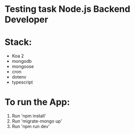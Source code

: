 # Testing task Node.js Backend Developer

# Stack:

- Koa 2
- mongodb
- mongoose
- cron
- dotenv
- typescript

# To run the App:

1. Run 'npm install'
2. Run 'migrate-mongo up'
3. Run 'npm run dev'

